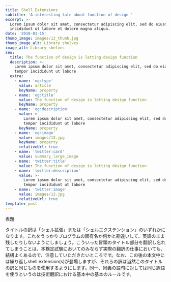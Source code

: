 ```yaml
---
title: Shell Extensions
subtitle: 'A interesting tale about function of design '
excerpt: >-
  Lorem ipsum dolor sit amet, consectetur adipiscing elit, sed do eiusmod tempor
  incididunt ut labore et dolore magna aliqua.
date: '2018-01-15'
thumb_image: images/13_thumb.jpg
thumb_image_alt: Library shelves
image_alt: Library shelves
seo:
  title: The function of design is letting design function
  description: >-
    Lorem ipsum dolor sit amet, consectetur adipiscing elit, sed do eiusmod
    tempor incididunt ut labore
  extra:
    - name: 'og:type'
      value: article
      keyName: property
    - name: 'og:title'
      value: The function of design is letting design function
      keyName: property
    - name: 'og:description'
      value: >-
        Lorem ipsum dolor sit amet, consectetur adipiscing elit, sed do eiusmod
        tempor incididunt ut labore
      keyName: property
    - name: 'og:image'
      value: images/13.jpg
      keyName: property
      relativeUrl: true
    - name: 'twitter:card'
      value: summary_large_image
    - name: 'twitter:title'
      value: The function of design is letting design function
    - name: 'twitter:description'
      value: >-
        Lorem ipsum dolor sit amet, consectetur adipiscing elit, sed do eiusmod
        tempor incididunt ut labore
    - name: 'twitter:image'
      value: images/13.jpg
      relativeUrl: true
template: post
---
```

表題

タイトルの訳は「シェル拡張」または「シェルエクステンション」のいずれかになります。これをうっかりプログラムの固有名か何かと勘違いして、英語のまま残したりしないようにしましょう。こういった冒頭のタイトル部分を翻訳し忘れてしまうことは、本検定試験においてのみならず実際の翻訳の仕事においても、結構よくあるので、注意していただきたいところです。なお、この後の本文中には繰り返しshell extension(s)が登場しますが、それらの訳は当然このタイトルの訳と同じものを使用するようにします。同一、同義の語句に対しては同じ訳語を使うというのは技術翻訳における基本中の基本のルールです。
